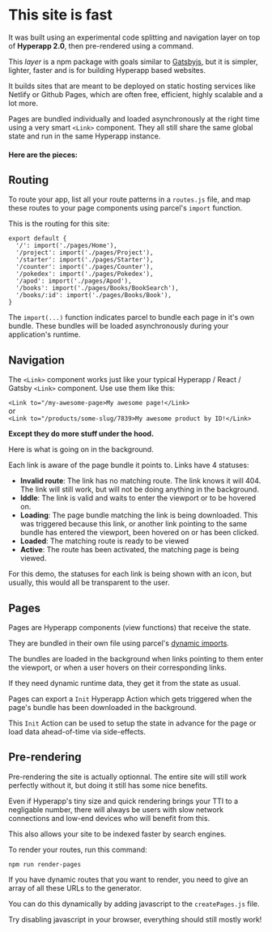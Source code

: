 # This site is fast

It was built using an experimental code splitting and navigation layer on top of **Hyperapp 2.0**, then pre-rendered using a command.

This *layer* is a npm package with goals similar to [Gatsbyjs](https://www.gatsbyjs.org/), but it is simpler, lighter, faster and is for building Hyperapp based websites.

It builds sites that are meant to be deployed on static hosting services like Netlify or Github Pages, which are often free, efficient, highly scalable and a lot more.

Pages are bundled individually and loaded asynchronously at the right time using a very smart `<Link>` component. They all still share the same global state and run in the same Hyperapp instance.

#### Here are the pieces: 


## Routing

To route your app, list all your route patterns in a `routes.js` file, and map these routes to your page components using parcel's `import` function.

This is the routing for this site:

```
export default {
  '/': import('./pages/Home'),
  '/project': import('./pages/Project'),
  '/starter': import('./pages/Starter'),
  '/counter': import('./pages/Counter'),
  '/pokedex': import('./pages/Pokedex'),
  '/apod': import('./pages/Apod'),
  '/books': import('./pages/Books/BookSearch'),
  '/books/:id': import('./pages/Books/Book'),
}
```

The `import(...)` function indicates parcel to bundle each page in it's own bundle. These bundles will be loaded asynchronously during your application's runtime.




## Navigation

The `<Link>` component works just like your typical Hyperapp / React / Gatsby `<Link>` component. Use use them like this:

`<Link to="/my-awesome-page>My awesome page!</Link>`  
or  
`<Link to="/products/some-slug/7839>My awesome product by ID!</Link>`  

**Except they do more stuff under the hood.**

Here is what is going on in the background.

Each link is aware of the page bundle it points to. Links have 4 statuses: 

- **Invalid route**:
  The link has no matching route. The link knows it will 404. The link will still work, but will not be doing anything in the background.
- **Iddle**:
  The link is valid and waits to enter the viewport or to be hovered on.
- **Loading**:
  The page bundle matching the link is being downloaded. This was triggered because this link, or another link pointing to the same bundle has entered the viewport, been hovered on or has been clicked.
- **Loaded**:
  The matching route is ready to be viewed
- **Active**:
  The route has been activated, the matching page is being viewed.

For this demo, the statuses for each link is being shown with an icon, but usually, this would all be transparent to the user.





## Pages 
Pages are Hyperapp components (view functions) that receive the state.

They are bundled in their own file using parcel's [dynamic imports](https://parceljs.org/code_splitting.html). 

The bundles are loaded in the background when links pointing to them enter the viewport, or when a user hovers on their corresponding links.


If they need dynamic runtime data, they get it from the state as usual.

Pages can export a `Init` Hyperapp Action which gets triggered when the page's bundle has been downloaded in the background.

This `Init` Action can be used to setup the state in advance for the page or load data ahead-of-time via side-effects.





## Pre-rendering 

Pre-rendering the site is actually optionnal. The entire site will still work perfectly without it, but doing it still has some nice benefits. 

Even if Hyperapp's tiny size and quick rendering brings your TTI to a negligable number, there will always be users with slow network connections and low-end devices who will benefit from this. 

This also allows your site to be indexed faster by search engines.

To render your routes, run this command:

```
npm run render-pages
```

If you have dynamic routes that you want to render, you need to give an array of all these URLs to the generator.

You can do this dynamically by adding javascript to the `createPages.js` file.

Try disabling javascript in your browser, everything should still mostly work!
